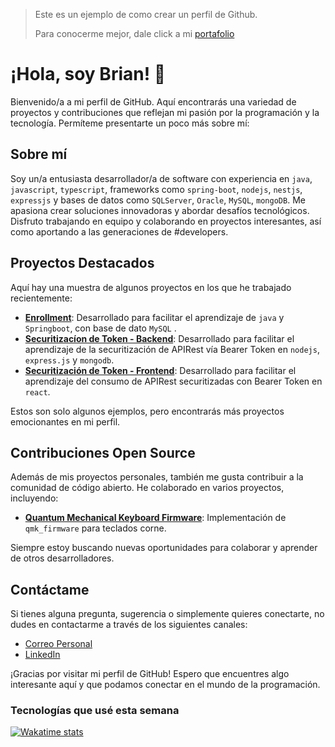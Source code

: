 > Este es un ejemplo de como crear un perfil de Github.
>
> Para conocerme mejor, dale click a mi [portafolio](https://bguzmanm.github.io/me)

# ¡Hola, soy Brian! 👋

Bienvenido/a a mi perfil de GitHub. Aquí encontrarás una variedad de proyectos y contribuciones que reflejan mi pasión por la programación y la tecnología. Permíteme presentarte un poco más sobre mí:

## Sobre mí

Soy un/a entusiasta desarrollador/a de software con experiencia en `java`, `javascript`, `typescript`, frameworks como `spring-boot`, `nodejs`, `nestjs`, `expressjs` y bases de datos como `SQLServer`, `Oracle`, `MySQL`, `mongoDB`. Me apasiona crear soluciones innovadoras y abordar desafíos tecnológicos. Disfruto trabajando en equipo y colaborando en proyectos interesantes, así como aportando  a las generaciones de #developers.

## Proyectos Destacados

Aquí hay una muestra de algunos proyectos en los que he trabajado recientemente:

- **[Enrollment](https://github.com/bguzmanm/enrollment0018)**: Desarrollado para facilitar el aprendizaje de `java` y `Springboot`, con base de dato `MySQL` .
- **[Securitizacíon de Token - Backend](https://github.com/bguzmanm/udd-back-2101)**: Desarrollado para facilitar el aprendizaje de la securitización de APIRest vía Bearer Token en `nodejs`, `express.js` y `mongodb`.
- **[Securitización de Token - Frontend](https://github.com/bguzmanm/udd-front-2101)**: Desarrollado para facilitar el aprendizaje del consumo de APIRest securitizadas con Bearer Token en `react`.

Estos son solo algunos ejemplos, pero encontrarás más proyectos emocionantes en mi perfil.

## Contribuciones Open Source

Además de mis proyectos personales, también me gusta contribuir a la comunidad de código abierto. He colaborado en varios proyectos, incluyendo:

- **[Quantum Mechanical Keyboard Firmware](https://github.com/bguzmanm/qmk_firmware)**: Implementación de `qmk_firmware` para teclados corne.

Siempre estoy buscando nuevas oportunidades para colaborar y aprender de otros desarrolladores.

## Contáctame

Si tienes alguna pregunta, sugerencia o simplemente quieres conectarte, no dudes en contactarme a través de los siguientes canales:

- [Correo Personal](b.guzman.m@me.com)
- [LinkedIn](https://www.linkedin.com/in/brianguzman/)

¡Gracias por visitar mi perfil de GitHub! Espero que encuentres algo interesante aquí y que podamos conectar en el mundo de la programación.

### Tecnologías que usé esta semana
[![Wakatime stats](https://github-readme-stats.vercel.app/api/wakatime?username=bguzmanm)](https://wakatime.com/@bguzmanm)
